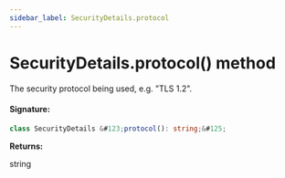 ```yaml
---
sidebar_label: SecurityDetails.protocol
---
```


# SecurityDetails.protocol() method

The security protocol being used, e.g. "TLS 1.2".

#### Signature:

```typescript
class SecurityDetails &#123;protocol(): string;&#125;
```

**Returns:**

string
